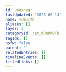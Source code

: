 ```yaml
---
id: unoxneqr
lastUpdated: '2025-06-13'
name: 赤金走龙
aliases: []
layer: 3
categoryId: cat_KRnRW8TN
tagIds: []
nsfw: false
parent: ''
relatedEntries: []
timelineEvents: []
titledLinks: []
---
```



